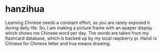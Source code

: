 # hanzihua
Learning Chinese needs a constant effort, as you are rarely exposed it during daily life. So, I am making a picture frame with an epaper display which shows me Chinese word per day. The words are taken from my flashcard database, which is backed up by my local raspberry pi. Hanzi is Chinese for Chinese letter and hua means drawing.
